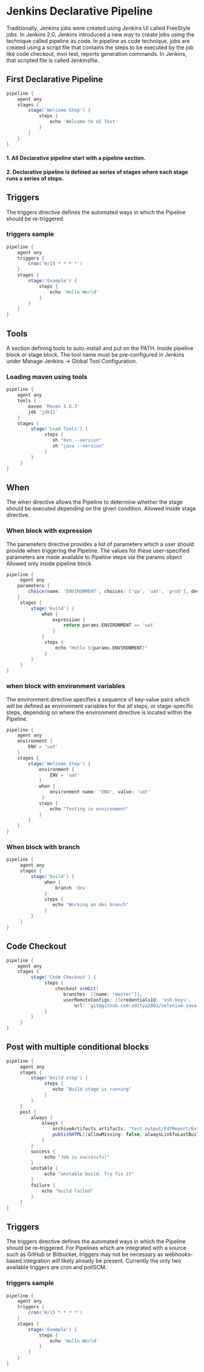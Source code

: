 # Jenkins Declarative Pipeline

Traditionally, Jenkins jobs were created using Jenkins UI called FreeStyle jobs. In Jenkins 2.0, Jenkins introduced a new way to create jobs using the technique called pipeline as code. 
In pipeline as code technique, jobs are created using a script file that contains the steps to be executed by the job like code checkout, mvn test, reports generation commands. In Jenkins, that scripted file is called Jenkinsfile.

## First Declarative Pipeline

```groovy
pipeline {
    agent any
    stages {
        stage('Welcome Step') {
            steps { 
                echo 'Welcome to UI Test'
            }
        }
    }
}
```
#### 1. All Declarative pipeline start with a pipeline section.
#### 2. Declarative pipeline is defined as series of stages where each stage runs a series of steps.


## Triggers
The triggers directive defines the automated ways in which the Pipeline should be re-triggered.

### triggers sample

```groovy
pipeline {
    agent any
    triggers {
        cron('H/15 * * * *')
    }
    stages {
        stage('Example') {
            steps {
                echo 'Hello World'
            }
        }
    }
}
```

## Tools
A section defining tools to auto-install and put on the PATH. Inside pipeline block or stage block.
The tool name must be pre-configured in Jenkins under Manage Jenkins → Global Tool Configuration.
### Loading maven using tools

```groovy
pipeline {
    agent any
    tools {
        maven 'Maven 3.6.3'
        jdk 'jdk11'
    }
    stages {
         stage('Load Tools') {
              steps {
                 sh "mvn --version"
                 sh "java --version" 
              }
         }
     }
}
```


## When
The when directive allows the Pipeline to determine whether the stage should be executed depending on the given condition. 
Allowed inside stage directive.

### When block with expression

The parameters directive provides a list of parameters which a user should provide when triggering the Pipeline. The values for these user-specified parameters are made available to Pipeline steps via the params object
Allowed only inside pipeline block.

```groovy
pipeline {
     agent any
    parameters {
        choice(name: 'ENVIRONMENT', choices: ['qa', 'uat', 'prod'], description: 'Pick the environment')
    }
     stages {
         stage('build') {
             when {
                 expression {
                     return params.ENVIRONMENT == 'uat'
                 }
             }
              steps {
                  echo "Hello ${params.ENVIRONMENT}"
              }
         }
     }
}
```

### when block with environment variables

The environment directive specifies a sequence of key-value pairs which will be defined as environment variables for the all steps, or stage-specific steps, depending on where the environment directive is located within the Pipeline.

```groovy
pipeline {
    agent any
    environment {
        ENV = 'uat'
    }
    stages {
        stage('Welcome Step') {
            environment {
                ENV = 'uat'
            }
            when {
                environment name: 'ENV', value: 'uat'
             }
            steps {
                echo "Testing in environment"
            }
        }
    }
}
```

### When block with branch

```groovy
pipeline {
     agent any
     stages {
         stage('build') {
              when {
                  branch 'dev'
              }
              steps {
                 echo "Working on dev branch"
              }
         }
     }
}
```

## Code Checkout 

```groovy
pipeline {
    agent any
    stages {
         stage('Code Checkout') {
              steps {
                  checkout scmGit(
                     branches: [[name: "master"]],
                     userRemoteConfigs: [[credentialsId: 'ssh-keys',
                         url: 'git@github.com:aditya2001/selenium-java-cucumber.git']])
              }
         }
     }
}
```

## Post with multiple conditional blocks

```groovy
pipeline {
     agent any
     stages {
         stage('build step') {
              steps {
                 echo "Build stage is running"
              }
         }
     }
     post {
         always {
             always {
                 archiveArtifacts artifacts: "test output/PdfReport/ExtentPdf.pdf", onlyIfSuccessful: false
                 publishHTML([allowMissing: false, alwaysLinkToLastBuild: false, keepAll: true, reportDir: 'test output/PdfReport', reportFiles: 'ExtentPdf.pdf', reportName: 'PDF Report', reportTitles: ''])
             }
         }
         success {
              echo "Job is successful"
         }
         unstable {
              echo "unstable build. Try fix it"
         }
         failure {
             echo "build failed"
         }
     }
}
```

## Triggers

The triggers directive defines the automated ways in which the Pipeline should be re-triggered. For Pipelines which are integrated with a source such as GitHub or Bitbucket, triggers may not be necessary as webhooks-based integration will likely already be present. Currently the only two available triggers are cron and pollSCM.

### triggers sample

```groovy
pipeline {
    agent any
    triggers {
        cron('H/15 * * * *')
    }
    stages {
        stage('Example') {
            steps {
                echo 'Hello World'
            }
        }
    }
}
```
